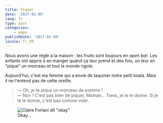 ```yaml
---
title: Piquer
date: '2017-01-09'
lang: fr
type: post
categories:
    - papa
publishDate: '2017-01-09'
locale: fr_FR
---
```


Nous avons une règle à la maison : les fruits sont toujours en <em lang="en">open bar</em>. Les enfants ont appris à en manger quand ça leur prend et des fois, on leur en "pique" un morceau et tout le monde rigole.

<!-- more -->

Aujourd'hui, c'est ma femme qui a envie de taquiner notre petit koala. Mais il ne l'entend pas de cette oreille.

> — Oh, je te pique un morceau de pomme !  
> — Non ! C'est pas bien de piquer, Maman… Tiens, je te le donne. Si je te le donne, c'est pas comme voler.

<figure>
  <img src="{{ page.url }}okay.gif" alt="Claire Forlani dit &quot;okay&quot;"/>
  <figcaption>Okay…</figcaption>
</figure>